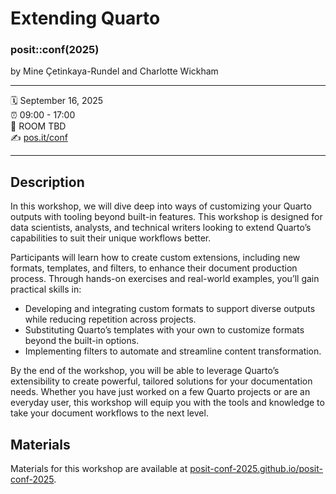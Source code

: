 

# Extending Quarto

### posit::conf(2025)

by Mine Çetinkaya-Rundel and Charlotte Wickham

------------------------------------------------------------------------

:spiral_calendar: September 16, 2025  
:alarm_clock: 09:00 - 17:00  
:hotel: ROOM TBD  
:writing_hand: [pos.it/conf](http://pos.it/conf)

------------------------------------------------------------------------

## Description

In this workshop, we will dive deep into ways of customizing your Quarto
outputs with tooling beyond built-in features. This workshop is designed
for data scientists, analysts, and technical writers looking to extend
Quarto’s capabilities to suit their unique workflows better.

Participants will learn how to create custom extensions, including new
formats, templates, and filters, to enhance their document production
process. Through hands-on exercises and real-world examples, you’ll gain
practical skills in:

- Developing and integrating custom formats to support diverse outputs
  while reducing repetition across projects.
- Substituting Quarto’s templates with your own to customize formats
  beyond the built-in options.
- Implementing filters to automate and streamline content
  transformation.

By the end of the workshop, you will be able to leverage Quarto’s
extensibility to create powerful, tailored solutions for your
documentation needs. Whether you have just worked on a few Quarto
projects or are an everyday user, this workshop will equip you with the
tools and knowledge to take your document workflows to the next level.

## Materials

Materials for this workshop are available at
[posit-conf-2025.github.io/posit-conf-2025](https://posit-conf-2025.github.io/posit-conf-2025).
